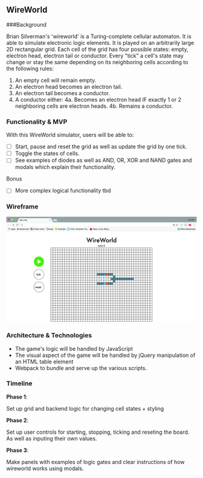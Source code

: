 ## WireWorld  

###Background

Brian Silverman's 'wireworld' is a Turing-complete cellular automaton. It is able to simulate electronic logic elements.  It is played on an arbitrarily large 2D rectangular grid. Each cell of the grid has four possible states: empty, electron head, electron tail or conductor. Every "tick" a cell's state may change or stay the same depending on its neighboring cells according to the following rules:

1. An empty cell will remain empty.
2. An electron head becomes an electron tail.
3. An electron tail becomes a conductor.
4. A conductor either:
  4a. Becomes an electron head IF exactly 1 or 2 neighboring cells are electron heads.
  4b. Remains a conductor.


### Functionality & MVP  

With this WireWorld simulator, users will be able to:

- [ ] Start, pause and reset the grid as well as update the grid by one tick.
- [ ] Toggle the states of cells.
- [ ] See examples of diodes as well as AND, OR, XOR and NAND gates and modals which explain their functionality.

Bonus

- [ ] More complex logical functionality tbd

### Wireframe

![wireframes](https://github.com/douglastgordon/WireWorld/blob/master/WireWorld-Mockup.jpg)

### Architecture & Technologies

- The game's logic will be handled by JavaScript
- The visual aspect of the game will be handled by jQuery manipulation of an HTML table element
- Webpack to bundle and serve up the various scripts.


### Timeline

**Phase 1**:

Set up grid and backend logic for changing cell states + styling

**Phase 2**:

Set up user controls for starting, stopping, ticking and reseting the board. As well as inputing their own values.

**Phase 3**:

Make panels with examples of logic gates and clear instructions of how wireworld works using modals.
